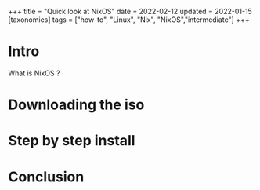 +++
title = "Quick look at NixOS"
date = 2022-02-12
updated = 2022-01-15
[taxonomies]
tags = ["how-to", "Linux", "Nix", "NixOS","intermediate"]
+++
# Intro 

What is NixOS ?

# Downloading the iso

# Step by step install

# Conclusion


